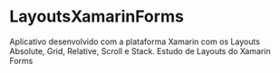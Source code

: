 # LayoutsXamarinForms
Aplicativo desenvolvido com a plataforma Xamarin com os Layouts Absolute, Grid, Relative, Scroll e Stack.
Estudo de Layouts do Xamarin Forms

